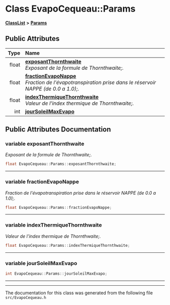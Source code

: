 

# Class EvapoCequeau::Params



[**ClassList**](annotated.md) **>** [**Params**](classEvapoCequeau_1_1Params.md)


























## Public Attributes

| Type | Name |
| ---: | :--- |
|  float | [**exposantThornthwaite**](#variable-exposantthornthwaite)  <br>_Exposant de la formule de Thornthwaite;._  |
|  float | [**fractionEvapoNappe**](#variable-fractionevaponappe)  <br>_Fraction de l'évapotranspiration prise dans le réservoir NAPPE (de 0.0 a 1.0);._  |
|  float | [**indexThermiqueThornthwaite**](#variable-indexthermiquethornthwaite)  <br>_Valeur de l'index thermique de Thornthwaite;._  |
|  int | [**jourSoleilMaxEvapo**](#variable-joursoleilmaxevapo)  <br> |












































## Public Attributes Documentation




### variable exposantThornthwaite 

_Exposant de la formule de Thornthwaite;._ 
```C++
float EvapoCequeau::Params::exposantThornthwaite;
```




<hr>



### variable fractionEvapoNappe 

_Fraction de l'évapotranspiration prise dans le réservoir NAPPE (de 0.0 a 1.0);._ 
```C++
float EvapoCequeau::Params::fractionEvapoNappe;
```




<hr>



### variable indexThermiqueThornthwaite 

_Valeur de l'index thermique de Thornthwaite;._ 
```C++
float EvapoCequeau::Params::indexThermiqueThornthwaite;
```




<hr>



### variable jourSoleilMaxEvapo 

```C++
int EvapoCequeau::Params::jourSoleilMaxEvapo;
```




<hr>

------------------------------
The documentation for this class was generated from the following file `src/EvapoCequeau.h`

